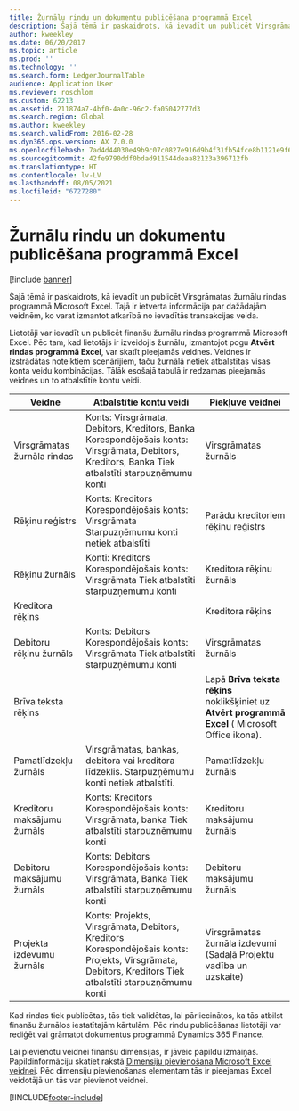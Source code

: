 ```yaml
---
title: Žurnālu rindu un dokumentu publicēšana programmā Excel
description: Šajā tēmā ir paskaidrots, kā ievadīt un publicēt Virsgrāmatas žurnālu rindas programmā Microsoft Excel. Tajā ir ietverta informācija par dažādajām veidnēm, ko varat izmantot atkarībā no ievadītās transakcijas veida.
author: kweekley
ms.date: 06/20/2017
ms.topic: article
ms.prod: ''
ms.technology: ''
ms.search.form: LedgerJournalTable
audience: Application User
ms.reviewer: roschlom
ms.custom: 62213
ms.assetid: 211874a7-4bf0-4a0c-96c2-fa05042777d3
ms.search.region: Global
ms.author: kweekley
ms.search.validFrom: 2016-02-28
ms.dyn365.ops.version: AX 7.0.0
ms.openlocfilehash: 7ad4d44030e49b9c07c0827e916d9b4f31fb54fce8b1121e9f69ea754e099591
ms.sourcegitcommit: 42fe9790ddf0bdad911544deaa82123a396712fb
ms.translationtype: HT
ms.contentlocale: lv-LV
ms.lasthandoff: 08/05/2021
ms.locfileid: "6727280"
---
```

# <a name="publish-journal-lines-and-documents-from-excel"></a>Žurnālu rindu un dokumentu publicēšana programmā Excel

[!include [banner](../includes/banner.md)]

Šajā tēmā ir paskaidrots, kā ievadīt un publicēt Virsgrāmatas žurnālu rindas programmā Microsoft Excel. Tajā ir ietverta informācija par dažādajām veidnēm, ko varat izmantot atkarībā no ievadītās transakcijas veida.

Lietotāji var ievadīt un publicēt finanšu žurnālu rindas programmā Microsoft Excel. Pēc tam, kad lietotājs ir izveidojis žurnālu, izmantojot pogu **Atvērt rindas programmā Excel**, var skatīt pieejamās veidnes. Veidnes ir izstrādātas noteiktiem scenārijiem, taču žurnālā netiek atbalstītas visas konta veidu kombinācijas. Tālāk esošajā tabulā ir redzamas pieejamās veidnes un to atbalstītie kontu veidi.

| Veidne             | Atbalstītie kontu veidi | Piekļuve veidnei                                                          |
|--------------------------|-------------------------------------------------------------------------------------------------------------------------|-----------------------------------------------------------------------------------------|
| Virsgrāmatas žurnāla rindas     | Konts: Virsgrāmata, Debitors, Kreditors, Banka Korespondējošais konts: Virsgrāmata, Debitors, Kreditors, Banka Tiek atbalstīti starpuzņēmumu konti       | Virsgrāmatas žurnāls                                                                         |
| Rēķinu reģistrs         | Konts: Kreditors Korespondējošais konts: Virsgrāmata Starpuzņēmumu konti netiek atbalstīti                                                    | Parādu kreditoriem rēķinu reģistrs                                                                     |
| Rēķinu žurnāls          | Konti: Kreditors Korespondējošais konts: Virsgrāmata Tiek atbalstīti starpuzņēmumu konti                                                      | Kreditora rēķinu žurnāls                                                                      |
| Kreditora rēķins           |                                                                                                                         | Kreditora rēķins                                                                          |
| Debitoru rēķinu žurnāls | Konts: Debitors Korespondējošais konts: Virsgrāmata Tiek atbalstīti starpuzņēmumu konti                                                     | Virsgrāmatas žurnāls                                                                         |
| Brīva teksta rēķins        |                                                                                                                         | Lapā **Brīva teksta rēķins** noklikšķiniet uz **Atvērt programmā Excel** ( Microsoft Office ikona). |
| Pamatlīdzekļu žurnāls     | Virsgrāmatas, bankas, debitora vai kreditora līdzeklis. Starpuzņēmumu konti netiek atbalstīti.                                               | Pamatlīdzekļu žurnāls                                                                     |
| Kreditoru maksājumu žurnāls   | Konts: Kreditors Korespondējošais konts: Virsgrāmata, banka Tiek atbalstīti starpuzņēmumu konti                                                 | Kreditoru maksājumu žurnāls                                                                  |
| Debitoru maksājumu žurnāls | Konts: Debitors Korespondējošais konts: Virsgrāmata, Banka Tiek atbalstīti starpuzņēmumu konti                                               | Debitoru maksājumu žurnāls                                                                |
| Projekta izdevumu žurnāls  | Konts: Projekts, Virsgrāmata, Debitors, Kreditors Korespondējošais konts: Projekts, Virsgrāmata, Debitors, Kreditors Tiek atbalstīti starpuzņēmumu konti | Virsgrāmatas žurnāla izdevumi (Sadaļā Projektu vadība un uzskaite)                       |

Kad rindas tiek publicētas, tās tiek validētas, lai pārliecinātos, ka tās atbilst finanšu žurnālos iestatītajām kārtulām. Pēc rindu publicēšanas lietotāji var rediģēt vai grāmatot dokumentus programmā Dynamics 365 Finance. 

Lai pievienotu veidnei finanšu dimensijas, ir jāveic papildu izmaiņas. Papildinformāciju skatiet rakstā [Dimensiju pievienošana Microsoft Excel veidnei](../../fin-ops-core/dev-itpro/financial/add-dimensions-excel-templates.md). Pēc dimensiju pievienošanas elementam tās ir pieejamas Excel veidotājā un tās var pievienot veidnei.







[!INCLUDE[footer-include](../../includes/footer-banner.md)]